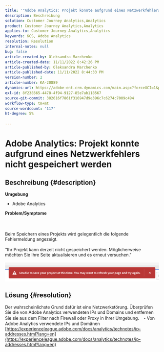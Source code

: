 ```yaml
---
title: '"Adobe Analytics: Projekt konnte aufgrund eines Netzwerkfehlers nicht gespeichert werden.'
description: Beschreibung
solution: Customer Journey Analytics,Analytics
product: Customer Journey Analytics,Analytics
applies-to: Customer Journey Analytics,Analytics
keywords: KCS, Adobe Analytics
resolution: Resolution
internal-notes: null
bug: false
article-created-by: Oleksandra Marchenko
article-created-date: 11/11/2022 8:42:26 PM
article-published-by: Oleksandra Marchenko
article-published-date: 11/11/2022 8:44:33 PM
version-number: 2
article-number: KA-20889
dynamics-url: https://adobe-ent.crm.dynamics.com/main.aspx?forceUCI=1&pagetype=entityrecord&etn=knowledgearticle&id=9e656d55-0162-ed11-9561-6045bd006b25
exl-id: 8f238565-4478-4f94-9127-85e7ab118567
source-git-commit: 382616f7861f316947d9e396c7c6274c7009c494
workflow-type: tm+mt
source-wordcount: '117'
ht-degree: 5%

---
```


# Adobe Analytics: Projekt konnte aufgrund eines Netzwerkfehlers nicht gespeichert werden

## Beschreibung {#description}

<b>Umgebung</b>
- Adobe Analytics

<b>Problem/Symptome</b><br><br> <br><br>Beim Speichern eines Projekts wird gelegentlich die folgende Fehlermeldung angezeigt.
<br> 
<br>&quot;Ihr Projekt kann derzeit nicht gespeichert werden. Möglicherweise möchten Sie Ihre Seite aktualisieren und es erneut versuchen.&quot;<br><br>![](assets/___9f656d55-0162-ed11-9561-6045bd006b25___.png)

## Lösung {#resolution}


Der wahrscheinlichste Grund dafür ist eine Netzwerkstörung. Überprüfen Sie die von Adobe Analytics verwendeten IPs und Domains und entfernen Sie sie aus dem Filter nach Firewall oder Proxy in Ihrer Umgebung.
 
・Von Adobe Analytics verwendete IPs und Domänen
[https://experienceleague.adobe.com/docs/analytics/technotes/ip-addresses.html?lang=en](https://experienceleague.adobe.com/docs/analytics/technotes/ip-addresses.html?lang=en)
